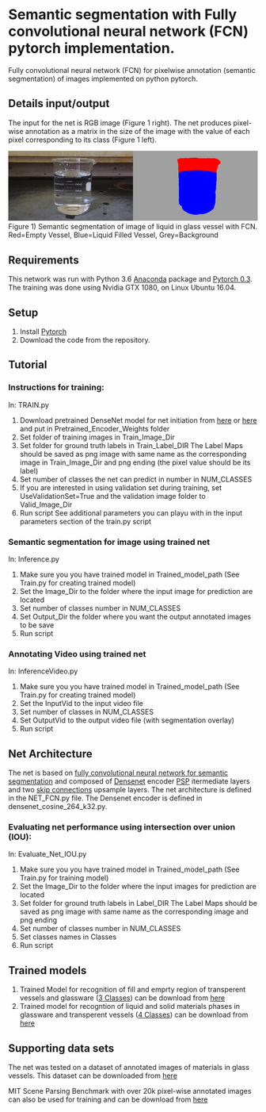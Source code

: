 #  Semantic segmentation with Fully convolutional neural network (FCN) pytorch implementation.

Fully convolutional neural network (FCN) for pixelwise annotation (semantic segmentation) of images implemented on python pytorch. 
 

## Details input/output
The input for the net is RGB image (Figure 1 right).
The net produces pixel-wise annotation as a matrix in the size of the image with the value of each pixel corresponding to its class (Figure 1 left).

![](/Figure1.png)
Figure 1) Semantic segmentation of image of liquid in glass vessel with FCN. Red=Empty Vessel, Blue=Liquid Filled Vessel, Grey=Background

## Requirements
This network was run with Python 3.6  [Anaconda](https://www.anaconda.com/download/) package and [Pytorch 0.3](https://pytorch.org/). The training was done using Nvidia GTX 1080, on Linux Ubuntu 16.04.

## Setup
1) Install [Pytorch](https://pytorch.org/)
2) Download the code from the repository.

## Tutorial

### Instructions for training:
In: TRAIN.py
1) Download pretrained DenseNet model for net initiation from [here](https://drive.google.com/file/d/1bFdIbIS_2pWd9PQs1x_hYq6Y0BVsL2eI/view?usp=sharing]) or [here](https://drive.google.com/file/d/1m1kogoWPkKwBaMkzZxJygHi-mbGbup1Y/view?usp=sharing)
    and put in Pretrained_Encoder_Weights folder
2) Set folder of training images in Train_Image_Dir
3) Set folder for ground truth labels in Train_Label_DIR
   The Label Maps should be saved as png image with same name as the corresponding image in Train_Image_Dir and png ending (the pixel value should be its label)
4) Set number of classes the net can predict in number in NUM_CLASSES
5) If you are interested in using validation set during training, set UseValidationSet=True and the validation image folder to Valid_Image_Dir
6) Run script
See additional parameters you can playu with in the input parameters section of the train.py script

### Semantic segmentation for image using trained net 
In: Inference.py
1) Make sure you you have trained model in Trained_model_path (See Train.py for creating trained model)
2) Set the Image_Dir to the folder where the input image for prediction are located
3) Set number of classes number in NUM_CLASSES
4) Set Output_Dir the folder where you want the output annotated images to be save
5) Run script

### Annotating Video using trained net
In: InferenceVideo.py
1) Make sure you you have trained model in Trained_model_path (See Train.py for creating trained model)
2) Set the InputVid to the input video file
3) Set number of classes  in NUM_CLASSES
4) Set OutputVid to the output video file (with segmentation overlay)
5) Run script

## Net Architecture
The net is based on [fully convolutional neural network for semantic segmentation](https://arxiv.org/pdf/1605.06211.pdf) and composed of [Densenet](https://arxiv.org/pdf/1608.06993.pdf) encoder [PSP](https://arxiv.org/pdf/1612.01105.pdf) itermediate layers  and two [skip connections](https://arxiv.org/pdf/1605.06211.pdf) upsample layers. The net architecture is defined in the NET_FCN.py file. The Densenet encoder is defined in densenet_cosine_264_k32.py.
### Evaluating net performance using intersection over union (IOU):
In: Evaluate_Net_IOU.py
1) Make sure you you have trained model in Trained_model_path (See Train.py for training model)
2) Set the Image_Dir to the folder where the input images for prediction are located
3) Set folder for ground truth labels in Label_DIR
    The Label Maps should be saved as png image with same name as the corresponding image and png ending
4) Set number of classes number in NUM_CLASSES
5) Set classes names in Classes
6) Run script

## Trained models 
1) Trained Model for recognition of fill and emprty region of transperent vessels and glassware ([3 Classes](https://drive.google.com/file/d/1yw7e83ux1F0yrHR1k9PZRQVd37jxUov_/view?usp=sharing)) can be download from [here](https://drive.google.com/file/d/1s4PZXkMn7euMMsxFOIaMKYjOIeSv-ZTJ/view?usp=sharing) 
2) Trained model for recogntion of liquid and solid  materials phases in glassware and transperent vessels ([4 Classes](https://drive.google.com/file/d/1HkwjFU1ffo29oSER3rak5qoLKvpwf9Sn/view?usp=sharing)) can be download from [here](https://drive.google.com/file/d/1vALUddiwnZNpBjum1jCHYkJGYN0eQg7q/view?usp=sharing) 
## Supporting data sets
The net was tested on a dataset of annotated images of materials in glass vessels. 
This dataset can be downloaded from [here](https://drive.google.com/file/d/0B6njwynsu2hXRFpmY1pOV1A4SFE/view?usp=sharing)

MIT Scene Parsing Benchmark with over 20k pixel-wise annotated images can also be used for training and can be download from [here](http://sceneparsing.csail.mit.edu/)

